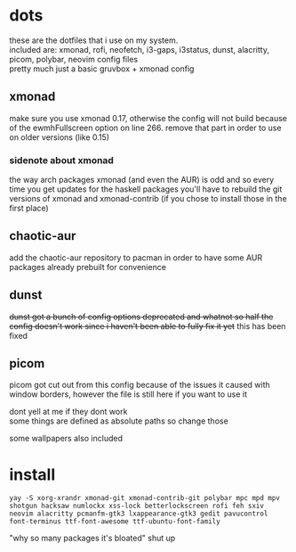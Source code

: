 # dots
these are the dotfiles that i use on my system.<br>included are: xmonad, rofi, neofetch, i3-gaps, i3status, dunst, alacritty, picom, polybar, neovim config files
<br>pretty much just a basic gruvbox + xmonad config

## xmonad
make sure you use xmonad 0.17, otherwise the config will not build because of the ewmhFullscreen option on line 266. remove that part in order to use on older versions (like 0.15)

### sidenote about xmonad
the way arch packages xmonad (and even the AUR) is odd and so every time you get updates for the haskell packages you'll have to rebuild the git versions of xmonad and xmonad-contrib (if you chose to install those in the first place)

## chaotic-aur
add the chaotic-aur repository to pacman in order to have some AUR packages already prebuilt for convenience

## dunst
~~dunst got a bunch of config options deprecated and whatnot so half the config doesn't work since i haven't been able to fully fix it yet~~
this has been fixed

## picom
picom got cut out from this config because of the issues it caused with window borders, however the file is still here if you want to use it

dont yell at me if they dont work<br>some things are defined as absolute paths so change those

some wallpapers also included


# install
`yay -S xorg-xrandr xmonad-git xmonad-contrib-git polybar mpc mpd mpv shotgun hacksaw numlockx xss-lock betterlockscreen rofi feh sxiv neovim alacritty pcmanfm-gtk3 lxappearance-gtk3 gedit pavucontrol font-terminus ttf-font-awesome ttf-ubuntu-font-family`

"why so many packages it's bloated" shut up
